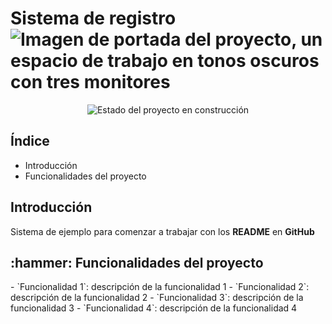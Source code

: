 <h1>
  Sistema de registro
  <img src="https://media.licdn.com/dms/image/v2/D5616AQGkXJSTJvTnVg/profile-displaybackgroundimage-shrink_350_1400/B56ZhiVirhG4AY-/0/1753996472161?e=1756944000&v=beta&t=rZE1lZr35nbCYlbyj-yrnDynd3fO_BW-ebryWHxt3GQ" alt="Imagen de portada del proyecto, un espacio de trabajo en tonos oscuros con tres monitores">
</h1>

<p align="center">
  <img src="https://img.shields.io/badge/status-under%20construction-CC615F" alt="Estado del proyecto en construcción">
</p>

<h2>Índice</h2>
<ul>
  <li>Introducción</li>
  <li>Funcionalidades del proyecto</li>
</ul>

<h2>Introducción</h2>
<p>Sistema de ejemplo para comenzar a trabajar con los <strong>README</strong> en <strong>GitHub</strong></p>

<h2>:hammer: Funcionalidades del proyecto</h2>
- `Funcionalidad 1`: descripción de la funcionalidad 1
- `Funcionalidad 2`: descripción de la funcionalidad 2
- `Funcionalidad 3`: descripción de la funcionalidad 3
- `Funcionalidad 4`: descripción de la funcionalidad 4

